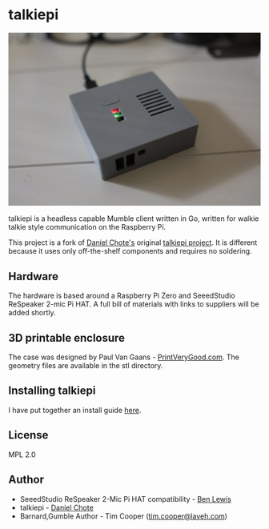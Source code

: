 # talkiepi
![assembled](doc/_DSF9664.jpg "Talkiepi assembled")

talkiepi is a headless capable Mumble client written in Go, written for walkie talkie style communication on the Raspberry Pi.

This project is a fork of [Daniel Chote's](https://github.com/dchote) original [talkiepi project](https://github.com/dchote/talkiepi). It is different because it uses only off-the-shelf components and requires no soldering.


## Hardware

The hardware is based around a Raspberry Pi Zero and SeeedStudio ReSpeaker 2-mic Pi HAT. A full bill of materials with links to suppliers will be added shortly.


## 3D printable enclosure

The case was designed by Paul Van Gaans - [PrintVeryGood.com](https://printverygood.vangaans.com/). The geometry files are available in the stl directory.


## Installing talkiepi

I have put together an install guide [here](doc/README.md).


## License

MPL 2.0

## Author

- SeeedStudio ReSpeaker 2-Mic Pi HAT compatibility - [Ben Lewis](https://github.com/CustomMachines)
- talkiepi - [Daniel Chote](https://github.com/dchote)
- Barnard,Gumble Author - Tim Cooper (<tim.cooper@layeh.com>)

